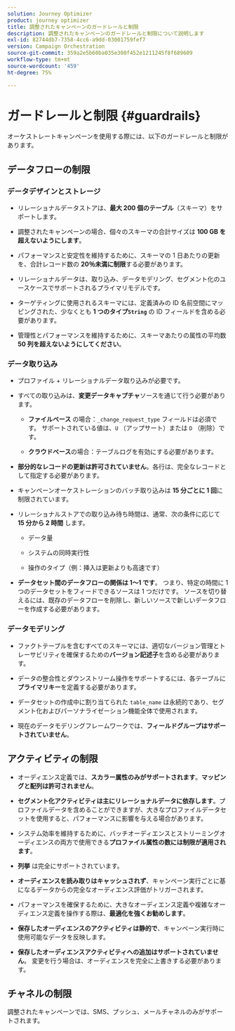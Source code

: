 ```yaml
---
solution: Journey Optimizer
product: journey optimizer
title: 調整されたキャンペーンのガードレールと制限
description: 調整されたキャンペーンのガードレールと制限について説明します
exl-id: 82744db7-7358-4cc6-a9dd-03001759fef7
version: Campaign Orchestration
source-git-commit: 359a2e5b60ba035e300f452e1211245f8f689609
workflow-type: tm+mt
source-wordcount: '459'
ht-degree: 75%

---
```



# ガードレールと制限 {#guardrails}

オーケストレートキャンペーンを使用する際には、以下のガードレールと制限があります。

## データフローの制限

### データデザインとストレージ

* リレーショナルデータストアは、**最大 200 個のテーブル**（スキーマ）をサポートします。

* 調整されたキャンペーンの場合、個々のスキーマの合計サイズは **100 GB を超えないようにします**。

* パフォーマンスと安定性を維持するために、スキーマの 1 日あたりの更新を、合計レコード数の **20％未満に制限**&#x200B;する必要があります。

* リレーショナルデータは、取り込み、データモデリング、セグメント化のユースケースでサポートされるプライマリモデルです。

* ターゲティングに使用されるスキーマには、定義済みの ID 名前空間にマッピングされた、少なくとも **1 つのタイプ`String`** の ID フィールドを含める必要があります。

* 管理性とパフォーマンスを維持するために、スキーマあたりの属性の平均数 **50 列を超えないようにしてください**。

### データ取り込み

* プロファイル + リレーショナルデータ取り込みが必要です。

* すべての取り込みは、**変更データキャプチャ**&#x200B;ソースを通じて行う必要があります。

   * **ファイルベース** の場合：`_change_request_type` フィールドは必須です。 サポートされている値は、`U` （アップサート）または `D` （削除）です。

   * **クラウドベース**&#x200B;の場合：テーブルログを有効にする必要があります。

* **部分的なレコードの更新は許可されていません**。各行は、完全なレコードとして指定する必要があります。

* キャンペーンオーケストレーションのバッチ取り込みは **15 分ごとに 1 回**&#x200B;に制限されています。

* リレーショナルストアでの取り込み待ち時間は、通常、次の条件に応じて **15 分から 2 時間** します。

   * データ量

   * システムの同時実行性

   * 操作のタイプ（例：挿入は更新よりも高速です）

* **データセット間のデータフローの関係は 1～1 です**。 つまり、特定の時間に 1 つのデータセットをフィードできるソースは 1 つだけです。 ソースを切り替えるには、既存のデータフローを削除し、新しいソースで新しいデータフローを作成する必要があります。

### データモデリング

* ファクトテーブルを含むすべてのスキーマには、適切なバージョン管理とトレーサビリティを確保するための&#x200B;**バージョン記述子**&#x200B;を含める必要があります。

* データの整合性とダウンストリーム操作をサポートするには、各テーブルに&#x200B;**プライマリキー**&#x200B;を定義する必要があります。

* データセットの作成中に割り当てられた `table_name` は永続的であり、セグメント化およびパーソナライゼーション機能全体で使用されます。

* 現在のデータモデリングフレームワークでは、**フィールドグループはサポートされていません**。

## アクティビティの制限

* オーディエンス定義では、**スカラー属性のみがサポートされます**。**マッピングと配列は許可されません**。

* **セグメント化アクティビティは主にリレーショナルデータに依存します**。プロファイルデータを含めることができますが、大きなプロファイルデータセットを使用すると、パフォーマンスに影響を与える場合があります。

* システム効率を維持するために、バッチオーディエンスとストリーミングオーディエンスの両方で使用できる&#x200B;**プロファイル属性の数には制限が適用されます**。

* **列挙** は完全にサポートされています。

* **オーディエンスを読み取りはキャッシュされず**、キャンペーン実行ごとに基になるデータからの完全なオーディエンス評価がトリガーされます。

* パフォーマンスを確保するために、大きなオーディエンス定義や複雑なオーディエンス定義を操作する際は、**最適化を強くお勧めします**。

* **保存したオーディエンスのアクティビティは静的で**、キャンペーン実行時に使用可能なデータを反映します。

* **保存したオーディエンスアクティビティへの追加はサポートされていません**。 変更を行う場合は、オーディエンスを完全に上書きする必要があります。

## チャネルの制限

調整されたキャンペーンでは、SMS、プッシュ、メールチャネルのみがサポートされます。

